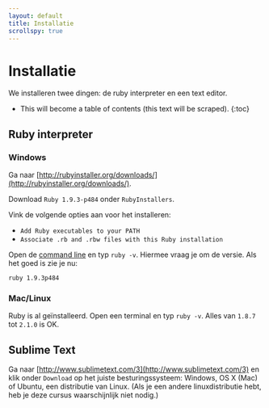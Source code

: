 ```yaml
---
layout: default
title: Installatie
scrollspy: true
---
```


# Installatie

We installeren twee dingen: de ruby interpreter en een text editor. 

* This will become a table of contents (this text will be scraped).
{:toc}

## Ruby interpreter
### Windows
Ga naar [http://rubyinstaller.org/downloads/](http://rubyinstaller.org/downloads/).

Download `Ruby 1.9.3-p484` onder `RubyInstallers`.

Vink de volgende opties aan voor het installeren:
* `Add Ruby executables to your PATH`
* `Associate .rb and .rbw files with this Ruby installation`

Open de [command line](/command_line) en typ `ruby -v`. Hiermee vraag je om de versie. Als het goed is zie je nu:

    ruby 1.9.3p484    

### Mac/Linux
Ruby is al geïnstalleerd. Open een terminal en typ `ruby -v`. Alles van `1.8.7` tot `2.1.0` is OK.

## Sublime Text
Ga naar [http://www.sublimetext.com/3](http://www.sublimetext.com/3) en klik onder `Download` op het juiste besturingssysteem: Windows, OS X (Mac) of Ubuntu, een distributie van Linux. (Als je een andere linuxdistributie hebt, heb je deze cursus waarschijnlijk niet nodig.) 